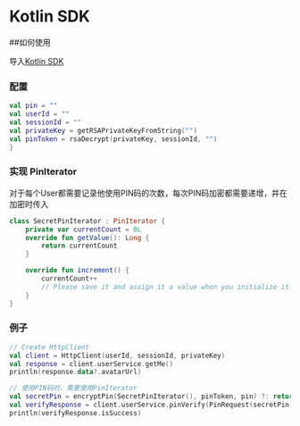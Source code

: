 # Kotlin SDK

##如何使用

导入[Kotlin SDK](https://github.com/MixinNetwork/bot-api-kotlin-client)

### 配置
```kotlin
val pin = ""
val userId = ""
val sessionId = ""
val privateKey = getRSAPrivateKeyFromString("")
val pinToken = rsaDecrypt(privateKey, sessionId, "")
}
```

### 实现 PinIterator
对于每个User都需要记录他使用PIN码的次数，每次PIN码加密都需要递增，并在加密时传入
```kotlin
class SecretPinIterator : PinIterator {
    private var currentCount = 0L
    override fun getValue(): Long {
        return currentCount
    }

    override fun increment() {
        currentCount++
        // Please save it and assign it a value when you initialize it.
    }
}
```

### 例子
```kotlin
// Create HttpClient
val client = HttpClient(userId, sessionId, privateKey)
val response = client.userService.getMe()
println(response.data?.avatarUrl)

// 使用PIN码时，需要使用PinIterator
val secretPin = encryptPin(SecretPinIterator(), pinToken, pin) ?: return
val verifyResponse = client.userService.pinVerify(PinRequest(secretPin))
println(verifyResponse.isSuccess)
```